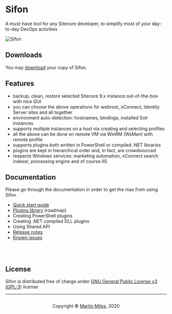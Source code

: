 # Sifon 

A must-have tool for any Sitecore developer, to simplify most of your day-to-day DevOps activities

![Sifon](https://raw.githubusercontent.com/wiki/MartinMiles/Sifon/img/main.png "Sifon main interface") 

## Downloads

You may [download](/download/Sifon_0.93.zip "download Sifon") your copy of Sifon.


## Features

- backup, clean, restore selected Sitecore 9.x instance out-of-the-box with nice GUI
- you can choose the above operations for webroot, xConnect, Identity Server sites and all together
- environment auto-detection: hostnames, bindings, installed Solr instances
- supports multiple instances on a host via creating and selecting profiles
- all the above can be done on remote VM via WinRM (WsMan) with remote profile
- supports plugins both written in PowerShell or compiled .NET libraries
- plugins are kept in hierarchical order and, in fact, are crowdsourced
- respects Windows services: marketing automation, xConnect search indexer, processing engine and of course IIS


## Documentation

Please go through the documentation in order to get the max from using Sifon

- [Quick start guide](/QuickStart.md "Quick start guide")
- [Plugins library](/PluginsLibraryRoadmap.md "Plugins library") (roadmap)
- Creating PowerShell plugins
- Creating .NET compiled DLL plugins
- Using Shared API
- [Release notes](/ReleaseNotes.md "Release notes")
- [Known issues](/KnownIssues.md "Known issues")

<br/><br/>

## License

Sifon is distributed free of charge under [GNU General Public License v3 (GPL-3)](https://www.gnu.org/licenses/gpl-3.0.en.html "GNU General Public License v3 (GPL-3)") license

<hr>

<footer>
<p style="float:left; width: 20%;">
</p>
<p style="float:left; width: 60%; text-align:center;">Copyright &copy; <a href="https://blog.MartinMiles.net">Martin Miles</a>, 2020</p>
<p style="float:left; width: 20%;">
</p>
</footer>